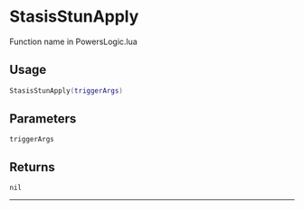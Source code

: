 # StasisStunApply
Function name in PowersLogic.lua
## Usage
```lua
StasisStunApply(triggerArgs)
```
## Parameters
`triggerArgs`
## Returns
`nil`

---